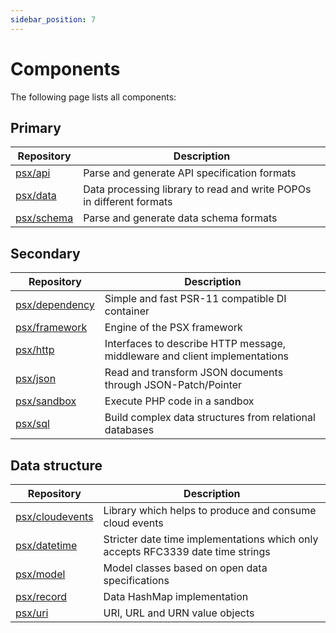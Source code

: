 ```yaml
---
sidebar_position: 7
---
```


# Components

The following page lists all components: 

## Primary

| Repository    | Description   |
| ------------- | ------------- |
| [psx/api](https://github.com/apioo/psx-api)                 | Parse and generate API specification formats |
| [psx/data](https://github.com/apioo/psx-data)               | Data processing library to read and write POPOs in different formats |
| [psx/schema](https://github.com/apioo/psx-schema)           | Parse and generate data schema formats |

## Secondary

| Repository    | Description   |
| ------------- | ------------- |
| [psx/dependency](https://github.com/apioo/psx-dependency)   | Simple and fast PSR-11 compatible DI container |
| [psx/framework](https://github.com/apioo/psx-framework)     | Engine of the PSX framework |
| [psx/http](https://github.com/apioo/psx-http)               | Interfaces to describe HTTP message, middleware and client implementations |
| [psx/json](https://github.com/apioo/psx-json)               | Read and transform JSON documents through JSON-Patch/Pointer |
| [psx/sandbox](https://github.com/apioo/psx-sandbox)         | Execute PHP code in a sandbox |
| [psx/sql](https://github.com/apioo/psx-sql)                 | Build complex data structures from relational databases |

## Data structure

| Repository    | Description   |
| ------------- | ------------- |
| [psx/cloudevents](https://github.com/apioo/psx-cloudevents) | Library which helps to produce and consume cloud events |
| [psx/datetime](https://github.com/apioo/psx-datetime)       | Stricter date time implementations which only accepts RFC3339 date time strings |
| [psx/model](https://github.com/apioo/psx-model)             | Model classes based on open data specifications |
| [psx/record](https://github.com/apioo/psx-record)           | Data HashMap implementation |
| [psx/uri](https://github.com/apioo/psx-uri)                 | URI, URL and URN value objects |
